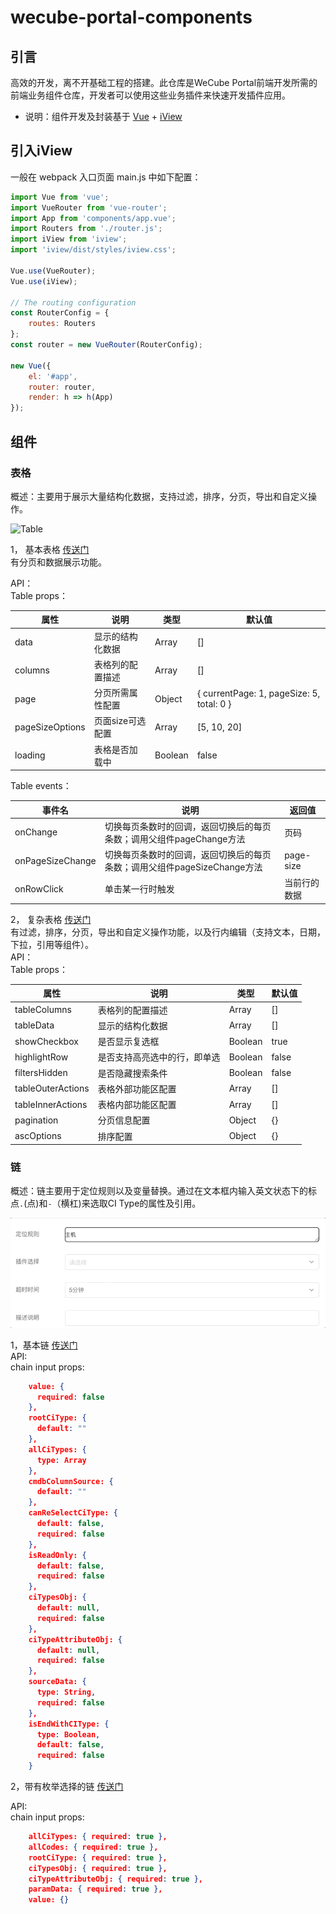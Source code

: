 # wecube-portal-components

## 引言

高效的开发，离不开基础工程的搭建。此仓库是WeCube Portal前端开发所需的前端业务组件仓库，开发者可以使用这些业务插件来快速开发插件应用。

- 说明：组件开发及封装基于 [Vue](https://vuejs.org/) + [iView](https://www.iviewui.com/)

## 引入iView

一般在 webpack 入口页面 main.js 中如下配置：

```js
import Vue from 'vue';
import VueRouter from 'vue-router';
import App from 'components/app.vue';
import Routers from './router.js';
import iView from 'iview';
import 'iview/dist/styles/iview.css';

Vue.use(VueRouter);
Vue.use(iView);

// The routing configuration
const RouterConfig = {
    routes: Routers
};
const router = new VueRouter(RouterConfig);

new Vue({
    el: '#app',
    router: router,
    render: h => h(App)
});
```

## 组件

### 表格

概述：主要用于展示大量结构化数据，支持过滤，排序，分页，导出和自定义操作。

![Table](examples/table.gif)

1， 基本表格 [传送门](components/table/simple-table.vue)  
有分页和数据展示功能。

API：  
Table props：  

| 属性              | 说明         | 类型      | 默认值                                                                          |
|-----------------|------------|---------|------------------------------------------------------------------------------|
| data            | 显示的结构化数据   | Array   | \[\]                                                                         |
| columns         | 表格列的配置描述   | Array   | \[\]                                                                         |
| page            | 分页所需属性配置   | Object  | \{        currentPage: 1,         pageSize: 5,           total: 0         \} |
| pageSizeOptions | 页面size可选配置 | Array   | \[5, 10, 20\]                                                                |
| loading         | 表格是否加载中    | Boolean | false                                                                        |

Table events：  

| 事件名              | 说明                                          | 返回值        |
|------------------|---------------------------------------------|------------|
| onChange         | 切换每页条数时的回调，返回切换后的每页条数；调用父组件pageChange方法     | 页码         |
| onPageSizeChange | 切换每页条数时的回调，返回切换后的每页条数；调用父组件pageSizeChange方法 | page\-size |
| onRowClick       | 单击某一行时触发                                    | 当前行的数据     |

2， 复杂表格 [传送门](components/table/table.js)  
有过滤，排序，分页，导出和自定义操作功能，以及行内编辑（支持文本，日期，下拉，引用等组件）。  
API：  
Table props：  

| 属性                | 说明             | 类型      | 默认值   |
|-------------------|----------------|---------|-------|
| tableColumns      | 表格列的配置描述       | Array   | \[\]  |
| tableData         | 显示的结构化数据       | Array   | \[\]  |
| showCheckbox      | 是否显示复选框        | Boolean | true  |
| highlightRow      | 是否支持高亮选中的行，即单选 | Boolean | false |
| filtersHidden     | 是否隐藏搜索条件       | Boolean | false |
| tableOuterActions | 表格外部功能区配置      | Array   | \[\]  |
| tableInnerActions | 表格内部功能区配置      | Array   | \[\]  |
| pagination        | 分页信息配置         | Object  | \{\}  |
| ascOptions        | 排序配置           | Object  | \{\}  |

### 链  

概述：链主要用于定位规则以及变量替换。通过在文本框内输入英文状态下的标点```.```(点)和```-```（横杠)来选取CI Type的属性及引用。

![Table](examples/chain.gif)

1，基本链  [传送门](components/chain-input/chain-input.vue)  
API:  
chain input props:

```JSON
    value: {
      required: false
    },
    rootCiType: {
      default: ""
    },
    allCiTypes: {
      type: Array
    },
    cmdbColumnSource: {
      default: ""
    },
    canReSelectCiType: {
      default: false,
      required: false
    },
    isReadOnly: {
      default: false,
      required: false
    },
    ciTypesObj: {
      default: null,
      required: false
    },
    ciTypeAttributeObj: {
      default: null,
      required: false
    },
    sourceData: {
      type: String,
      required: false
    },
    isEndWithCIType: {
      type: Boolean,
      default: false,
      required: false
    }
```

2，带有枚举选择的链 [传送门](components/chain-input/chain-input-with-enum.vue)  

API:  
chain input props:

```JSON
    allCiTypes: { required: true },
    allCodes: { required: true },
    rootCiType: { required: true },
    ciTypesObj: { required: true },
    ciTypeAttributeObj: { required: true },
    paramData: { required: true },
    value: {}
```
